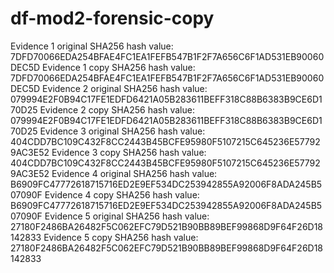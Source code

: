 # df-mod2-forensic-copy

Evidence 1 original SHA256 hash value: 7DFD70066EDA254BFAE4FC1EA1FEFB547B1F2F7A656C6F1AD531EB90060DEC5D
Evidence 1 copy SHA256 hash value: 7DFD70066EDA254BFAE4FC1EA1FEFB547B1F2F7A656C6F1AD531EB90060DEC5D
Evidence 2 original SHA256 hash value: 079994E2F0B94C17FE1EDFD6421A05B283611BEFF318C88B6383B9CE6D170D25
Evidence 2 copy SHA256 hash value: 079994E2F0B94C17FE1EDFD6421A05B283611BEFF318C88B6383B9CE6D170D25
Evidence 3 original SHA256 hash value: 404CDD7BC109C432F8CC2443B45BCFE95980F5107215C645236E577929AC3E52
Evidence 3 copy SHA256 hash value: 404CDD7BC109C432F8CC2443B45BCFE95980F5107215C645236E577929AC3E52
Evidence 4 original SHA256 hash value: B6909FC47772618715716ED2E9EF534DC253942855A92006F8ADA245B507090F
Evidence 4 copy SHA256 hash value: B6909FC47772618715716ED2E9EF534DC253942855A92006F8ADA245B507090F
Evidence 5 original SHA256 hash value: 27180F2486BA26482F5C062EFC79D521B90BB89BEF99868D9F64F26D18142833
Evidence 5 copy SHA256 hash value: 27180F2486BA26482F5C062EFC79D521B90BB89BEF99868D9F64F26D18142833